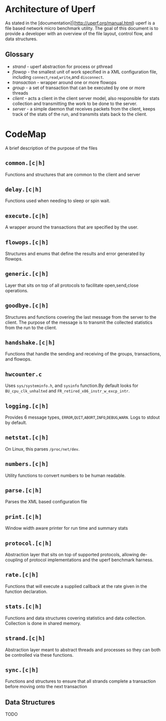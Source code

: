 # Architecture of Uperf
As stated in the [documentation]|(http://uperf.org/manual.html) uperf is a file based network micro benchmark utility. The goal of this document is to provide a developer with an overview of the file layout, control flow, and data structures.

## Glossary
- *strand* - uperf abstraction for process or pthread
- *flowop* - the smallest unit of work specified in a XML configuration file, including `connect`,`read`,`write`,and `disconnect`.
- *transaction* - wrapper around one or more flowops
- *group* - a set of transaction that can be executed by one or more threads
- *client* - acts a client in the client server model, also responsible for stats collection and transmitting the work to be done to the server.
- *server* - a simple daemon that receives packets from the client, keeps track of the stats of the run, and transmits stats back to the client.

# CodeMap
A brief description of the purpose of the files
## `common.[c|h]`
Functions and structures that are common to the client and server
## `delay.[c|h]`
Functions used when needing to sleep or spin wait.
## `execute.[c|h]`
A wrapper around the transactions that are specified by the user.
## `flowops.[c|h]`
Structures and enums that define the results and error generated by flowops.
## `generic.[c|h]`
Layer that sits on top of all protocols to facilitate open,send,close operations.
## `goodbye.[c|h]`
Structures and functions covering the last message from the server to the client. The purpose of the message is to transmit the collected statistics from the run to the client.
## `handshake.[c|h]`
Functions that handle the sending and receiving of the groups, transactions, and flowops.
## `hwcounter.c`
Uses `sys/systeminfo.h`, and `sysinfo` function.By default looks for `BU_cpu_clk_unhalted` and `FR_retired_x86_instr_w_excp_intr`.
## `logging.[c|h]`
Provides 6 message types, `ERROR`,`QUIT`,`ABORT`,`INFO`,`DEBUG`,`WARN`. Logs to stdout by default.
## `netstat.[c|h]`
On Linux, this parses `/proc/net/dev`.
## `numbers.[c|h]`
Utility functions to convert numbers to be human readable.
## `parse.[c|h]`
Parses the XML based configuration file
## `print.[c|h]`
Window width aware printer for run time and summary stats
## `protocol.[c|h]`
Abstraction layer that sits on top of supported protocols, allowing de-coupling of protocol implementations and the uperf benchmark harness.
## `rate.[c|h]`
Functions that will execute a supplied callback at the rate given in the function declaration.
## `stats.[c|h]`
Functions and data structures covering statistics and data collection. Collection is done in shared memory.
## `strand.[c|h]`
Abstraction layer meant to abstract threads and processes so they can both be controlled via these functions.
## `sync.[c|h]`
Functions and structures to ensure that all strands complete a transaction before moving onto the next transaction


## Data Structures
TODO

